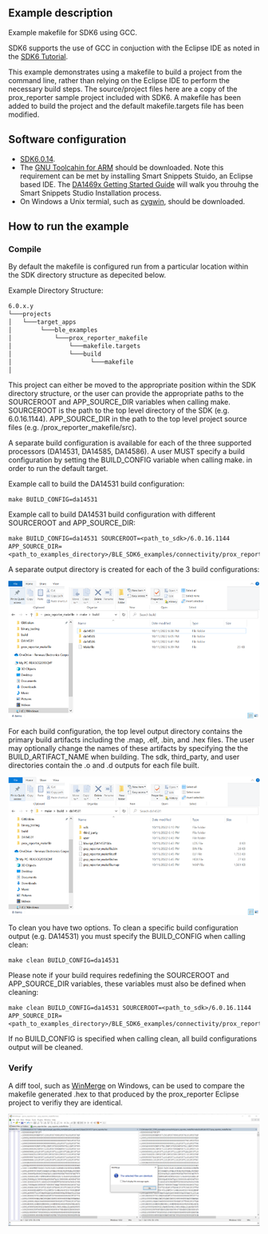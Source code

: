 ## Example description

Example makefile for SDK6 using GCC. 

SDK6 supports the use of GCC in conjuction with the Eclipse IDE as noted in the [SDK6 Tutorial](http://lpccs-docs.renesas.com/Tutorial_SDK6/eclipse_gcc.html).

This example demonstrates using a makefile to build a project from the command line, rather than relying on the Eclipse IDE to perform the necessary build steps. 
The source/project files here are a copy of the prox_reporter sample project included with SDK6. A makefile has been added to build the project and the default makefile.targets
file has been modified. 


## Software configuration

- [SDK6.0.14](https://www.dialog-semiconductor.com/da14531_sdk_latest).
- The [GNU Toolcahin for ARM](https://developer.arm.com/Tools%20and%20Software/GNU%20Toolchain) should be downloaded. Note this requirement can be met by installing Smart Snippets Stuido, an Eclipse based IDE.
The [DA1469x Getting Started Guide](http://lpccs-docs.renesas.com/um-b-090-da1469x_getting_started/Software_Development_Tools/Software_Development_Tools.html#smartsnippets-tm-studio-installation-and-starting)
will walk you throuhg the Smart Snippets Studio Installation process.  
- On Windows a Unix termial, such as [cygwin](https://www.cygwin.com/), should be downloaded.


## How to run the example

### Compile

By default the makefile is configured run from a particular location within the SDK directory structure as depecited below.  

Example Directory Structure:

```
6.0.x.y
└───projects
│   └───target_apps
│        └───ble_examples
│            └───prox_reporter_makefile
│                └───makefile.targets
│                └───build
│                      └───makefile
│
```

This project can either be moved to the appropriate position within the SDK directory structure, or the user can provide the appropriate paths to the SOURCEROOT and APP_SOURCE_DIR variables when calling make.
SOURCEROOT is the path to the top level directory of the SDK (e.g. 6.0.16.1144). APP_SOURCE_DIR in the path to the top level project source files (e.g. <path on your machine>/prox_reporter_makefile/src).

A separate build configuration is available for each of the three supported processors (DA14531, DA14585, DA14586). A user MUST specify a build configuration by setting the BUILD_CONFIG variable when calling make. 
in order to run the default target.

Example call to build the DA14531 build configuration:

```
make BUILD_CONFIG=da14531
```

Example call to build DA14531 build configuration with different SOURCEROOT and APP_SOURCE_DIR:

```
make BUILD_CONFIG=da14531 SOURCEROOT=<path_to_sdk>/6.0.16.1144 APP_SOURCE_DIR=<path_to_examples_directory>/BLE_SDK6_examples/connectivity/prox_reporter_makefile/src
```

A separate output directory is created for each of the 3 build configurations: 

![Build_Output_Dirs](assets/build_output_dirs.png)

For each build configuration, the top level output directory contains the primary build artifacts including the .map, .elf, .bin, and .hex files. The user may optionally change the names of these artifacts by specifying the the BUILD_ARTIFACT_NAME when building.
The sdk, third_party, and user directories contain the .o and .d outputs for each file built.

![DA14531_Output_Top](assets/da14531_output_top.png)

To clean you have two options. To clean a specific build configuration output (e.g. DA14531) you must specify the BUILD_CONFIG when calling clean:

```
make clean BUILD_CONFIG=da14531
```

Please note if your build requires redefining the SOURCEROOT and APP_SOURCE_DIR variables, these variables must also be defined when cleaning:

```
make clean BUILD_CONFIG=da14531 SOURCEROOT=<path_to_sdk>/6.0.16.1144 APP_SOURCE_DIR=<path_to_examples_directory>/BLE_SDK6_examples/connectivity/prox_reporter_makefile/src
```

If no BUILD_CONFIG is specified when calling clean, all build configurations output will be cleaned. 

### Verify

A diff tool, such as [WinMerge](https://winmerge.org/?lang=en) on Windows, can be used to compare the makefile generated .hex to that produced by the prox_reporter Eclipse project to verifiy they are identical. 

![winmerge](assets/winmerge.png)
